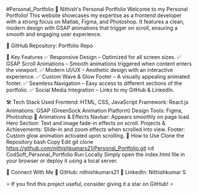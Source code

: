 #Personal_Portfolio
🚀 Nithish's Personal Portfolio
Welcome to my Personal Portfolio! This website showcases my expertise as a frontend developer with a strong focus on Matlab, Figma, and Photoshop. It features a clean, modern design with GSAP animations that trigger on scroll, ensuring a smooth and engaging user experience.

🔗 GitHub Repository: Portfolio Repo

📌 Key Features
✅ Responsive Design – Optimized for all screen sizes.
✅ GSAP Scroll Animations – Smooth animations triggered when content enters the viewport.
✅ Modern UI/UX – Aesthetic design with an interactive experience.
✅ Custom Wave & Glow Footer – A visually appealing animated footer.
✅ Seamless Navigation – Easy access to different sections of the portfolio.
✅ Social Media Integration – Links to my GitHub & LinkedIn.

🛠️ Tech Stack Used
Frontend: HTML, CSS, JavaScript
Framework: React.js
Animations: GSAP (GreenSock Animation Platform)
Design Tools: Figma, Photoshop
🎨 Animations & Effects
Navbar: Appears smoothly on page load.
Hero Section: Text and image fade-in effects on scroll.
Projects & Achievements: Slide-in and zoom effects when scrolled into view.
Footer: Custom glow animation activated upon scrolling.
🚀 How to Use
Clone the Repository
bash
Copy
Edit
git clone https://github.com/nithishkumars21/Personal_Portfolio.git
cd CodSoft_Personal_Portfolio
Run Locally
Simply open the index.html file in your browser or deploy it using a local server.

📩 Connect With Me
📌 GitHub: nithishkumars21
📌 LinkedIn: Nithishkumar S

⭐ If you find this project useful, consider giving it a star on GitHub! ⭐
